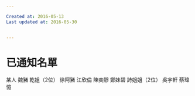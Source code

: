 ```yaml
---

Created at: 2016-05-13
Last updated at: 2016-05-30


---
```


# 已通知名單


某人
魏豬
乾姐（2位）
徐阿豬
江欣倫
陳奕靜
鄭妹碧
詩姐姐（2位）
吳宇軒
蔡瑋憶

